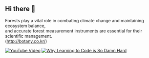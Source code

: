 ## Hi there 👋
Forests play a vital role in combating climate change and maintaining ecosystem balance,<br/> 
and accurate forest measurement instruments are essential for their scientific management.<br/>
(http://botany.co.kr/)<br/>

<!--
**seongmo71/seongmo71** is a ✨ _special_ ✨ repository because its `README.md` (this file) appears on your GitHub profile.




# 💻 Featured YouTube Videos
<!-- YouTube video cards from https://github.com/DenverCoder1/github-readme-youtube-cards -->
<!-- If you want to display the latest videos, then simply follow the instructions in the above repo. -->
<!-- If you however want to select which videos display, then you can manually generate the video link by changing the below parameters in angle brackets. -->
[![YouTube Video](https://ytcards.demolab.com/?id=OmH_TjOFJEU&title=How+I+Would+Learn+to+Code+(If+I+Could+Start+Over)&lang=en&timestamp=1676659200&background_color=%230d1117&title_color=%23ffffff&stats_color=%23dedede&max_title_lines=1&width=250&border_radius=5&duration=776 "How I Would Learn to Code (If I Could Start Over)")](https://www.youtube.com/watch?v=OmH_TjOFJEU)
[![Why Learning to Code is So Damn Hard](https://ytcards.demolab.com/?id=T-0_m3-y-8g&title=Why+Learning+to+Code+is+So+Damn+Hard&lang=en&timestamp=1509840000&background_color=%230d1117&title_color=%23ffffff&stats_color=%23dedede&max_title_lines=1&width=250&border_radius=5&duration=427 "Why Learning to Code is So Damn Hard")](https://www.youtube.com/watch?v=T-0_m3-y-8g)
